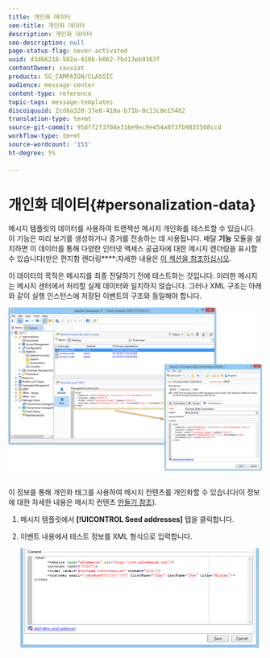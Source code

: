 ```yaml
---
title: 개인화 데이터
seo-title: 개인화 데이터
description: 개인화 데이터
seo-description: null
page-status-flag: never-activated
uuid: d3d66216-502a-410b-b062-fb413eb9363f
contentOwner: sauviat
products: SG_CAMPAIGN/CLASSIC
audience: message-center
content-type: reference
topic-tags: message-templates
discoiquuid: 2cd8a320-37e8-410a-b71b-0c13c8e15482
translation-type: tm+mt
source-git-commit: 95dff2f3704e316e9ec9e454a8f3fb9835508ccd
workflow-type: tm+mt
source-wordcount: '153'
ht-degree: 5%

---
```



# 개인화 데이터{#personalization-data}

메시지 템플릿의 데이터를 사용하여 트랜잭션 메시지 개인화를 테스트할 수 있습니다. 이 기능은 미리 보기를 생성하거나 증거를 전송하는 데 사용됩니다. 배달 **기능** 모듈을 설치하면 이 데이터를 통해 다양한 인터넷 액세스 공급자에 대한 메시지 렌더링을 표시할 수 있습니다(받은 편지함 렌더링&#x200B;****:자세한 내용은 [이 섹션을 참조하십시오](../../delivery/using/inbox-rendering.md).

이 데이터의 목적은 메시지를 최종 전달하기 전에 테스트하는 것입니다. 이러한 메시지는 메시지 센터에서 처리할 실제 데이터와 일치하지 않습니다. 그러나 XML 구조는 아래와 같이 실행 인스턴스에 저장된 이벤트의 구조와 동일해야 합니다.

![](assets/messagecenter_create_custo_006.png)

이 정보를 통해 개인화 태그를 사용하여 메시지 컨텐츠를 개인화할 수 있습니다(이 정보에 대한 자세한 내용은 메시지 컨텐츠 [만들기 참조](../../message-center/using/creating-message-content.md)).

1. 메시지 템플릿에서 **[!UICONTROL Seed addresses]** 탭을 클릭합니다.
1. 이벤트 내용에서 테스트 정보를 XML 형식으로 입력합니다.

   ![](assets/messagecenter_create_custo_001.png)
